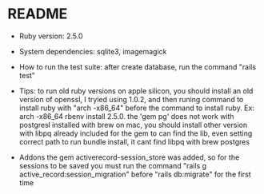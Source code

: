 # README

* Ruby version:
2.5.0

* System dependencies:
sqlite3, imagemagick

* How to run the test suite:
after create database, run the command "rails test"

* Tips:
to run old ruby versions on apple silicon, you should install an old version of
openssl, I tryied using 1.0.2, and then runing command to install ruby with "arch -x86_64"
before the command to install ruby. Ex: arch -x86_64 rbenv install 2.5.0. 
the 'gem pg' does not work with postgresl installed with brew on mac, you should
install other version with libpq already included for the gem to can find the lib,
even setting correct path to run bundle install, it cant find libpq with brew postgres

* Addons
the gem activerecord-session_store was added, so for the sessions to be saved you
must run the command "rails g active_record:session_migration" before "rails db:migrate" 
for the first time

